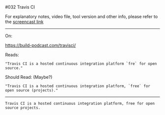 #032 Travis CI

For explanatory notes, video file, tool version and other info, please refer to the [screencast link](http://build-podcast.com/travisci/)

----

On: 

   https://build-podcast.com/travisci/

Reads: 

    "Travis CI is a hosted continuous integration platform `fre` for open source."

Should Read: (Maybe?) 

    "Travis CI is a hosted continuous integration platform, `free` for open source (projects)."
----
    Travis CI is a hosted continuous integration platform, free for open source projects.
